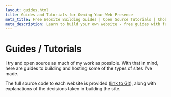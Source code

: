 ```yaml
---
layout: guides.html
title: Guides and Tutorials for Owning Your Web Presence
meta_title: Free Website Building Guides | Open Source Tutorials | Chobble
meta_description: Learn to build your own website - free guides with full source code - tattoo shops, tradespeople, small businesses - Prestwich web developer sharing knowledge
---
```


# Guides / Tutorials

I try and open source as much of my work as possible. With that in mind, here are guides to building and hosting some of the types of sites I've made.

The full source code to each website is provided ([link to Git](https://git.chobble.com)), along with explanations of the decisions taken in building the site.
